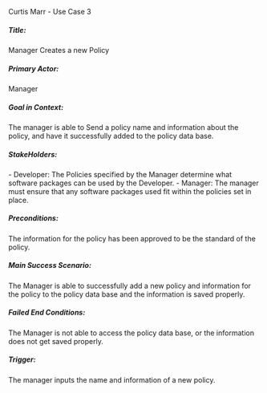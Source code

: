 Curtis Marr - Use Case 3

<h5>Title: </h5>
    Manager Creates a new Policy

<h5>Primary Actor: </h5>
    Manager

<h5>Goal in Context: </h5>
    The manager is able to Send a policy name and information about the policy, and have it successfully
    added to the policy data base.

<h5>StakeHolders: </h5>
    - Developer: The Policies specified by the Manager determine what software packages can be used by the Developer.
    - Manager: The manager must ensure that any software packages used fit within the policies set in place.
    

<h5>Preconditions:</h5>
    The information for the policy has been approved to be the standard of the policy.

<h5>Main Success Scenario:</h5>
    The Manager is able to successfully add a new policy and information for the policy to the policy data base and the 
    information is saved properly.
    
<h5>Failed End Conditions:</h5>
    The Manager is not able to access the policy data base, or the information does not get saved properly.

<h5>Trigger:</h5>
    The manager inputs the name and information of a new policy.
